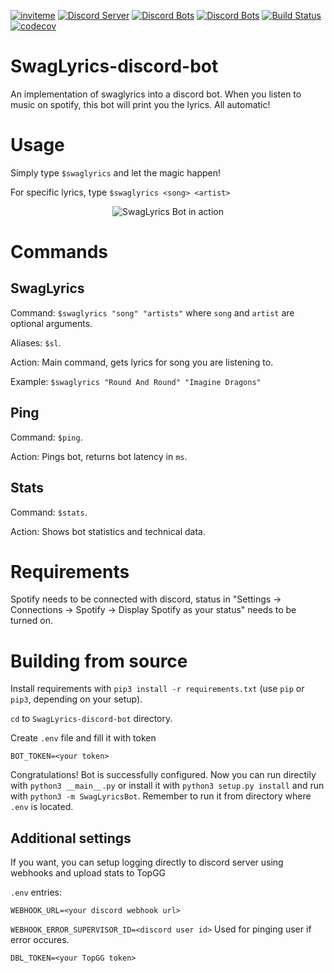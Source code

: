 [![inviteme](https://img.shields.io/static/v1?style=flat&logo=discord&logoColor=FFF&label=&message=invite%20me&color=7289DA)](https://top.gg/bot/660170175517032448)
[![Discord Server](https://badgen.net/badge/discord/join%20chat/7289DA?icon=discord)](https://discord.gg/DSUZGK4)
[![Discord Bots](https://top.gg/api/widget/status/660170175517032448.svg)](https://top.gg/bot/660170175517032448)
[![Discord Bots](https://top.gg/api/widget/servers/660170175517032448.svg)](https://top.gg/bot/660170175517032448)
[![Build Status](https://travis-ci.com/SwagLyrics/SwagLyrics-discord-bot.svg?branch=master)](https://travis-ci.com/SwagLyrics/SwagLyrics-discord-bot)
[![codecov](https://codecov.io/gh/SwagLyrics/SwagLyrics-discord-bot/branch/master/graph/badge.svg)](https://codecov.io/gh/SwagLyrics/SwagLyrics-discord-bot)


# SwagLyrics-discord-bot
An implementation of swaglyrics into a discord bot. When you listen to music on spotify, this bot will print you the lyrics. All automatic!

# Usage

Simply type `$swaglyrics` and let the magic happen!

For specific lyrics, type `$swaglyrics <song> <artist>`

<p align="center">
  <img src=https://raw.githubusercontent.com/SwagLyrics/SwagLyrics-discord-bot/master/swaglyrics_discord_mockup.png alt="SwagLyrics Bot in action">
</p>

# Commands

## SwagLyrics

Command: `$swaglyrics "song" "artists"` where `song` and `artist` are optional arguments.

Aliases: `$sl`.

Action: Main command, gets lyrics for song you are listening to. 

Example: `$swaglyrics "Round And Round" "Imagine Dragons"`

## Ping

Command: `$ping`.

Action: Pings bot, returns bot latency in `ms`.

## Stats

Command: `$stats`.

Action: Shows bot statistics and technical data.

# Requirements

Spotify needs to be connected with discord, status in "Settings -> Connections -> Spotify -> Display Spotify as your status" needs to be turned on.

# Building from source

Install requirements with `pip3 install -r requirements.txt` (use `pip` or `pip3`, depending on your setup).

`cd` to `SwagLyrics-discord-bot` directory.

Create `.env` file and fill it with token

`BOT_TOKEN=<your token>`

Congratulations! Bot is successfully configured. Now you can run directily with `python3 __main__.py` or install it with `python3 setup.py install` and run with `python3 -m SwagLyricsBot`. Remember to run it from directory where `.env` is located.

## Additional settings

If you want, you can setup logging directly to discord server using webhooks and upload stats to TopGG

`.env` entries:

`WEBHOOK_URL=<your discord webhook url>`

`WEBHOOK_ERROR_SUPERVISOR_ID=<discord user id>` Used for pinging user if error occures.

`DBL_TOKEN=<your TopGG token>`
